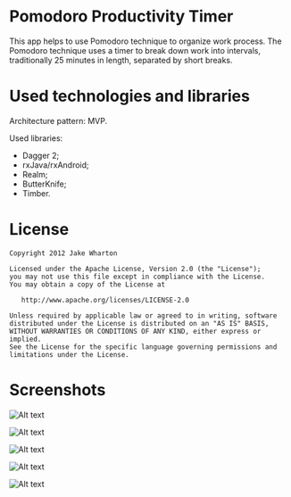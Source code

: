 # Pomodoro Productivity Timer 
This app helps to use Pomodoro technique to organize work process. The Pomodoro technique uses a timer to break down work into intervals, traditionally 25 minutes in length, separated by short breaks.

Used technologies and libraries 
=======
Architecture pattern: MVP.

Used libraries:
- Dagger 2;
- rxJava/rxAndroid;
- Realm;
- ButterKnife;
- Timber.

License
=======

    Copyright 2012 Jake Wharton

    Licensed under the Apache License, Version 2.0 (the "License");
    you may not use this file except in compliance with the License.
    You may obtain a copy of the License at

       http://www.apache.org/licenses/LICENSE-2.0

    Unless required by applicable law or agreed to in writing, software
    distributed under the License is distributed on an "AS IS" BASIS,
    WITHOUT WARRANTIES OR CONDITIONS OF ANY KIND, either express or implied.
    See the License for the specific language governing permissions and
    limitations under the License.

Screenshots
=======

![Alt text](https://raw.githubusercontent.com/jydimir/PomodoroProductivityTimer/screenshots/screenshots/main.png)

![Alt text](https://raw.githubusercontent.com/jydimir/PomodoroProductivityTimer/screenshots/screenshots/projects.png)

![Alt text](https://raw.githubusercontent.com/jydimir/PomodoroProductivityTimer/screenshots/screenshots/settings.png)

![Alt text](https://raw.githubusercontent.com/jydimir/PomodoroProductivityTimer/screenshots/screenshots/stats.png)

![Alt text](https://raw.githubusercontent.com/jydimir/PomodoroProductivityTimer/screenshots/screenshots/notification.png)


